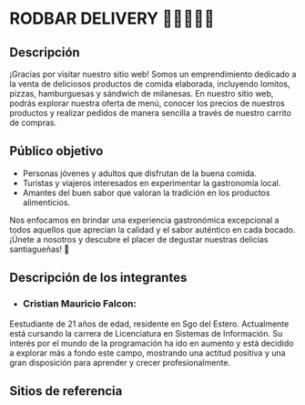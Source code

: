 # RODBAR DELIVERY 🍔🍟🍕🥪🥤


## Descripción 
¡Gracias por visitar nuestro sitio web! Somos un emprendimiento dedicado a la venta de deliciosos productos de comida elaborada, incluyendo lomitos, pizzas, hamburguesas y sándwich de milanesas. En nuestro sitio web, podrás explorar nuestra oferta de menú, conocer los precios de nuestros productos y realizar pedidos de manera sencilla a través de nuestro carrito de compras.

## Público objetivo 
- Personas jóvenes y adultos que disfrutan de la buena comida.
- Turistas y viajeros interesados en experimentar la gastronomía local.
- Amantes del buen sabor que valoran la tradición en los productos alimenticios.
  
Nos enfocamos en brindar una experiencia gastronómica excepcional a todos aquellos que aprecian la calidad y el sabor auténtico en cada bocado. ¡Únete a nosotros y descubre el placer de degustar nuestras delicias santiagueñas! 🌟

## Descripción de los integrantes
- ### Cristian Mauricio Falcon:
Eestudiante de 21 años de edad, residente en Sgo del Estero. Actualmente está cursando la carrera de Licenciatura en Sistemas de Información. Su interés por el mundo de la programación ha ido en aumento y está decidido a explorar más a fondo este campo, mostrando una actitud positiva y una gran disposición para aprender y crecer profesionalmente.

## Sitios de referencia 
